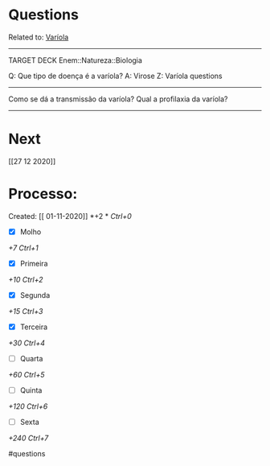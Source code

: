 # Questions
Related to: [Varíola](Var%C3%ADola.md)

---

TARGET DECK
Enem::Natureza::Biologia

Q: Que tipo de doença é a varíola?
A: Virose
Z: Varíola questions
<!--ID: 1605557797956-->

---

Como se dá a transmissão da varíola?
Qual a profilaxia da varíola?

---
# Next
[[27 12 2020]]
# Processo:
Created: [[ 01-11-2020]]
*+2 *  *Ctrl+0*
- [x] Molho  

*+7*  *Ctrl+1*

- [x] Primeira 

*+10*  *Ctrl+2*

- [x] Segunda

*+15*  *Ctrl+3*

- [x] Terceira 

*+30*  *Ctrl+4*

- [ ] Quarta 

*+60*  *Ctrl+5*

- [ ] Quinta 

*+120*  *Ctrl+6*

- [ ] Sexta 

*+240*  *Ctrl+7*


#questions